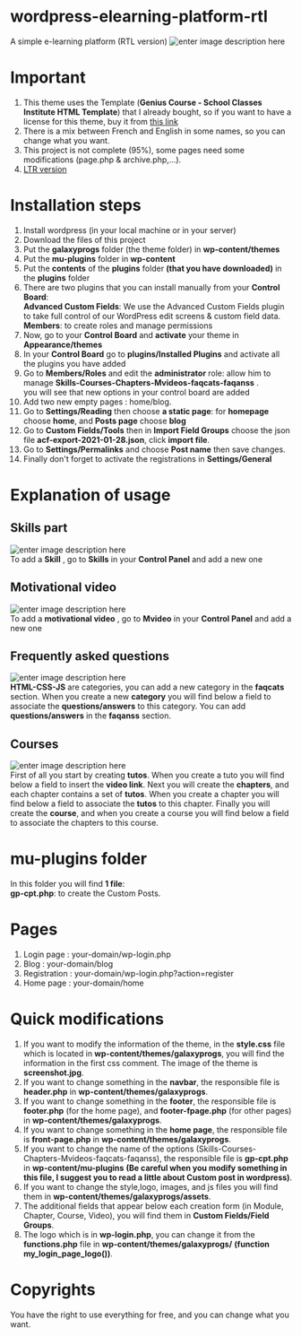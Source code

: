 # wordpress-elearning-platform-rtl
A simple e-learning platform (RTL version)
![enter image description here](https://i.imgur.com/erfnktc.jpg)

# Important

1. This theme uses the Template (**Genius Course - School Classes Institute HTML Template**)  that I already bought, so if you want to have a license for this theme, buy it from [this link](https://themeforest.net/item/genius-course-learning-course-html-template/21984716)   
2. There is a mix between French and English in some names, so you can change what you want.
3. This project is not complete (95%), some pages need some modifications (page.php & archive.php,...).
4. [LTR version](https://github.com/NyasterDZ/wordpress-elearning-platform)

# Installation steps

 1. Install wordpress (in your local machine or in your server)
 2. Download the files of this project
 3. Put the **galaxyprogs** folder (the theme folder) in **wp-content/themes**
 4. Put the **mu-plugins** folder in **wp-content**
 5. Put the **contents** of the **plugins** folder **(that you have downloaded)** in the **plugins** folder
 6. There are two plugins that you can install manually from your **Control Board**:<br>
**Advanced Custom Fields**: We use the Advanced Custom Fields plugin to take full control of our WordPress edit screens & custom field data.<br>
 **Members**: to create roles and manage permissions <br>
7. Now, go to your **Control Board** and **activate** your theme in **Appearance/themes**
 8. In your **Control Board** go to **plugins/Installed Plugins** and activate all the plugins you have added
 9. Go to **Members/Roles** and edit the **administrator** role:
 allow him to manage **Skills-Courses-Chapters-Mvideos-faqcats-faqanss** .<br>
 you will see that new options in your control board are added
 10. Add two new empty pages : home/blog.
 11. Go to **Settings/Reading** then choose **a static page**:
 for **homepage** choose **home**, and **Posts page** choose **blog**
 12. Go to **Custom Fields/Tools** then in **Import Field Groups** choose the json file **acf-export-2021-01-28.json**, click **import file**.
 13. Go to **Settings/Permalinks** and choose **Post name** then save changes.
 14. Finally don't forget to activate the registrations in **Settings/General**
 # Explanation of usage

## Skills part
![enter image description here](https://i.imgur.com/WfXcJyM.png)<br>
To add a **Skill** , go to **Skills** in your **Control Panel** and add a new one

## Motivational video
![enter image description here](https://i.imgur.com/0RKU9I5.png)<br>
To add a **motivational video** , go to **Mvideo** in your **Control Panel** and add a new one

## Frequently asked questions
![enter image description here](https://i.imgur.com/DKWhOF2.png)<br>
**HTML-CSS-JS** are categories, you can add a new category in the **faqcats** section. When you create a new **category** you will find below a field to associate the **questions/answers** to this category. You can add **questions/answers** in the **faqanss** section.

## Courses
![enter image description here](https://i.imgur.com/VbN8rNY.png)<br>
First of all you start by creating **tutos**. When you create a tuto you will find below a field to insert the **video link**.
Next you will create the **chapters**, and each chapter contains a set of **tutos**. When you create a chapter you will find below a field to associate the **tutos** to this chapter. Finally you will create the **course**, and when you create a course you will find below a field to associate the chapters to this course.

# mu-plugins folder
In this folder you will find **1 file**:<br>
**gp-cpt.php**: to create the Custom Posts. <br>

# Pages
1. Login page : your-domain/wp-login.php
2. Blog : your-domain/blog
3. Registration : your-domain/wp-login.php?action=register
4. Home page : your-domain/home

# Quick modifications
1. If you want to modify the information of the theme, in the **style.css** file which is located in **wp-content/themes/galaxyprogs**, you will find the information in the first css comment. The image of the theme is **screenshot.jpg**.
2. If you want to change something in the **navbar**, the responsible file is **header.php** in **wp-content/themes/galaxyprogs**.
3. If you want to change something in the **footer**, the responsible file is **footer.php** (for the home page), and **footer-fpage.php** (for other pages) in **wp-content/themes/galaxyprogs**.
4. If you want to change something in the **home page**, the responsible file is **front-page.php** in **wp-content/themes/galaxyprogs**.
5. If you want to change the name of the options (Skills-Courses-Chapters-Mvideos-faqcats-faqanss), the responsible file is **gp-cpt.php** in **wp-content/mu-plugins** **(Be careful when you modify something in this file, I suggest you to read a little about Custom post in wordpress)**.
6. If you want to change the style,logo, images, and js files you will find them in **wp-content/themes/galaxyprogs/assets**.
7. The additional fields that appear below each creation form (in Module, Chapter, Course, Video), you will find them in **Custom Fields/Field Groups**. 
8. The logo which is in **wp-login.php**, you can change it from the **functions.php** file in **wp-content/themes/galaxyprogs/** **(function my_login_page_logo())**.
# Copyrights
You have the right to use everything for free, and you can change what you want.



 
 

